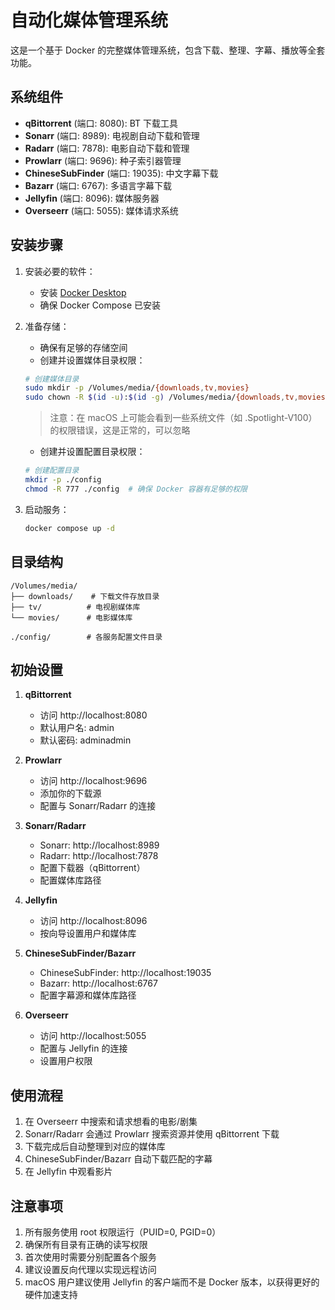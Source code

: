 # 自动化媒体管理系统

这是一个基于 Docker 的完整媒体管理系统，包含下载、整理、字幕、播放等全套功能。

## 系统组件

- **qBittorrent** (端口: 8080): BT 下载工具
- **Sonarr** (端口: 8989): 电视剧自动下载和管理
- **Radarr** (端口: 7878): 电影自动下载和管理
- **Prowlarr** (端口: 9696): 种子索引器管理
- **ChineseSubFinder** (端口: 19035): 中文字幕下载
- **Bazarr** (端口: 6767): 多语言字幕下载
- **Jellyfin** (端口: 8096): 媒体服务器
- **Overseerr** (端口: 5055): 媒体请求系统

## 安装步骤

1. 安装必要的软件：

   - 安装 [Docker Desktop](https://www.docker.com/products/docker-desktop/)
   - 确保 Docker Compose 已安装

2. 准备存储：

   - 确保有足够的存储空间
   - 创建并设置媒体目录权限：

   ```bash
   # 创建媒体目录
   sudo mkdir -p /Volumes/media/{downloads,tv,movies}
   sudo chown -R $(id -u):$(id -g) /Volumes/media/{downloads,tv,movies}
   ```

   > 注意：在 macOS 上可能会看到一些系统文件（如 .Spotlight-V100）的权限错误，这是正常的，可以忽略

   - 创建并设置配置目录权限：

   ```bash
   # 创建配置目录
   mkdir -p ./config
   chmod -R 777 ./config  # 确保 Docker 容器有足够的权限
   ```

3. 启动服务：
   ```bash
   docker compose up -d
   ```

## 目录结构

```
/Volumes/media/
├── downloads/    # 下载文件存放目录
├── tv/          # 电视剧媒体库
└── movies/      # 电影媒体库

./config/        # 各服务配置文件目录
```

## 初始设置

1. **qBittorrent**

   - 访问 http://localhost:8080
   - 默认用户名: admin
   - 默认密码: adminadmin

2. **Prowlarr**

   - 访问 http://localhost:9696
   - 添加你的下载源
   - 配置与 Sonarr/Radarr 的连接

3. **Sonarr/Radarr**

   - Sonarr: http://localhost:8989
   - Radarr: http://localhost:7878
   - 配置下载器（qBittorrent）
   - 配置媒体库路径

4. **Jellyfin**

   - 访问 http://localhost:8096
   - 按向导设置用户和媒体库

5. **ChineseSubFinder/Bazarr**

   - ChineseSubFinder: http://localhost:19035
   - Bazarr: http://localhost:6767
   - 配置字幕源和媒体库路径

6. **Overseerr**
   - 访问 http://localhost:5055
   - 配置与 Jellyfin 的连接
   - 设置用户权限

## 使用流程

1. 在 Overseerr 中搜索和请求想看的电影/剧集
2. Sonarr/Radarr 会通过 Prowlarr 搜索资源并使用 qBittorrent 下载
3. 下载完成后自动整理到对应的媒体库
4. ChineseSubFinder/Bazarr 自动下载匹配的字幕
5. 在 Jellyfin 中观看影片

## 注意事项

1. 所有服务使用 root 权限运行（PUID=0, PGID=0）
2. 确保所有目录有正确的读写权限
3. 首次使用时需要分别配置各个服务
4. 建议设置反向代理以实现远程访问
5. macOS 用户建议使用 Jellyfin 的客户端而不是 Docker 版本，以获得更好的硬件加速支持

